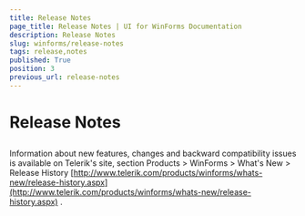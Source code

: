 ```yaml
---
title: Release Notes
page_title: Release Notes | UI for WinForms Documentation
description: Release Notes
slug: winforms/release-notes
tags: release,notes
published: True
position: 3
previous_url: release-notes
---
```


# Release Notes



## 

Information about new features, changes and backward compatibility issues is available on Telerik's site, section Products > WinForms > What's New > Release History [http://www.telerik.com/products/winforms/whats-new/release-history.aspx](http://www.telerik.com/products/winforms/whats-new/release-history.aspx)
          .
        
